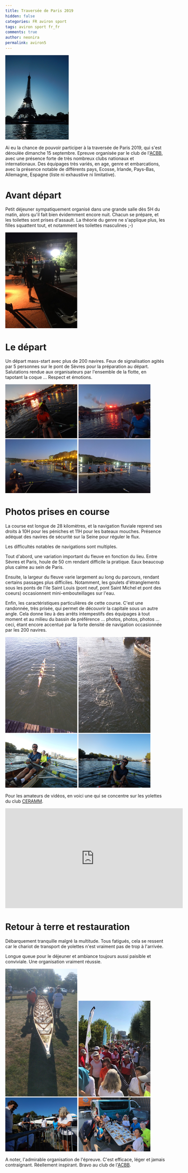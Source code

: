 ```yaml
---
title: Traversée de Paris 2019
hidden: false
categories: FR aviron sport
tags: aviron sport fr_fr
comments: true
author: neonira
permalink: aviron5
---
```


<img src='../images/aviron/c/c.jpg' width='200px'/>

Ai eu la chance de pouvoir participer à la traversée de Paris 2019, qui s'est déroulée dimanche 15 septembre. Epreuve organisée par le club de l'<a href='https://www.boulogne92.fr/'>ACBB</a>, avec une présence forte de très nombreux clubs nationaux et internationaux. Des équipages très variés, en age, genre et embarcations, avec la présence notable de différents pays, Ecosse, Irlande, Pays-Bas, Allemagne, Espagne (liste ni exhaustive ni limitative). 

# Avant départ

Petit déjeuner sympatiquement organisé dans une grande salle dès 5H du matin, alors qu'il fait bien évidemment encore nuit. Chacun se prépare, et les toilettes sont prises d'assault. La théorie du genre ne s'applique plus, les filles squattent tout, et notamment les toilettes masculines  ;-)

<img src="../images/aviron/c/k.jpg" width="45%" />


# Le départ

Un départ mass-start avec plus de 200 navires. Feux de signalisation agités par 5 personnes sur le pont de Sèvres pour la préparation au départ. Salutations rendue aux organisateurs par l'ensemble de la flotte, en tapotant la coque ... Respect et émotions. 

<img src="../images/aviron/c/h.jpg" width="45%" />
<img src="../images/aviron/c/i.jpg" width="45%" />
<img src="../images/aviron/c/j.jpg" width="45%" />
<img src="../images/aviron/c/l.jpg" width="45%" />

# Photos prises en course 

La course est longue de 28 kilomètres, et la navigation fluviale reprend ses droits à 10H pour les péniches et 11H pour les bateaux mouches. Présence adéquat des navires de sécurité sur la Seine pour réguler le flux. 

Les difficultés notables de navigations sont multiples. 

Tout d'abord, une variation important du fleuve en fonction du lieu. Entre Sèvres et Paris, houle de 50 cm rendant difficile la pratique. Eaux beaucoup plus calme au sein de Paris. 


Ensuite, la largeur du fleuve varie largement au long du parcours, rendant certains passages plus difficiles. Notamment, les goulets d'étranglements sous les ponts de l'ile Saint Louis (pont neuf, pont Saint Michel et pont des coeurs) occasionnent mini-embouteillages sur l'eau. 

Enfin, les caractéristiques particulières de cette course. C'est une randonnée, très prisée, qui permet de découvrir la capitale sous un autre angle. Cela donne lieu à des arrêts intempestifs des équipages à tout moment et au milieu du bassin de préférence ... photos, photos, photos ... ceci, étant encore accentué par la forte densité de navigation occasionnée par les 200 navires. 

<img src="../images/aviron/c/e.jpg" width="45%" />
<img src="../images/aviron/c/f.jpg" width="45%" />
<img src="../images/aviron/c/a.jpg" width="45%" />
<img src="../images/aviron/c/b.jpg" width="45%" />


Pour les amateurs de vidéos, en voici une qui se concentre sur les yolettes du club <a href='https://www.ceramm.fr/'>CERAMM</a>.

<iframe width="560" height="315" src="https://www.youtube-nocookie.com/embed/L1z6mn5rc78" frameborder="0" allow="accelerometer; autoplay; encrypted-media; gyroscope; picture-in-picture" allowfullscreen></iframe>

# Retour à terre et restauration 

Débarquement tranquille malgré la multitude. Tous fatigués, cela se ressent car le chariot de transport de yolettes n'est vraiment pas de trop à l'arrivée. 

Longue queue pour le déjeuner et ambiance toujours aussi paisible et conviviale. Une organisation vraiment réussie. 

<img src="../images/aviron/c/t.jpg" width="45%" />
<img src="../images/aviron/c/z.jpg" width="45%" />
<img src="../images/aviron/c/m.jpg" width="45%" />
<img src="../images/aviron/c/y.jpg" width="45%" />


A noter, l'admirable organisation de l'épreuve. C'est efficace, léger et jamais contraignant. Réellement inspirant. Bravo au club de l'<a href='https://www.boulogne92.fr/'>ACBB</a>.




